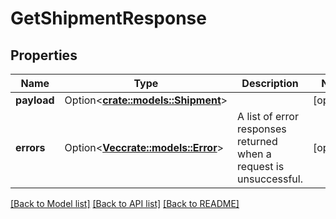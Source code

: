 # GetShipmentResponse

## Properties

Name | Type | Description | Notes
------------ | ------------- | ------------- | -------------
**payload** | Option<[**crate::models::Shipment**](Shipment.md)> |  | [optional]
**errors** | Option<[**Vec<crate::models::Error>**](Error.md)> | A list of error responses returned when a request is unsuccessful. | [optional]

[[Back to Model list]](../README.md#documentation-for-models) [[Back to API list]](../README.md#documentation-for-api-endpoints) [[Back to README]](../README.md)


